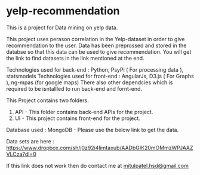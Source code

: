 # yelp-recommendation
This is a project for Data mining on yelp data.

This project uses perason correlation in the Yelp-dataset in order to give recommendation to the user. Data has been preprossed and stored in the databse so that this data can be used to give recommendation. You will get the link to find datasets in the link mentioned at the end.

Technologies used for back-end : Python, PsyPi ( For processing data ), statsmodels
Technologies used for front-end : AngularJs, D3.js ( For Graphs ), ng-mpas (for google maps)
There also other dependcies which is required to be isntallled to run back-end and fornt-end.

This Project contains two folders.
1) API - This folder contains back-end APIs for the project.
2) UI - This project contains front-end for the project.

Database used : MongoDB - Please use the below link to get the data.

Data sets are here :  https://www.dropbox.com/sh/j0z92i4limtaxub/AADbGIK20mOMmzWPJAAZVLCza?dl=0

If this link does not work then do contact me at mitulpatel.hsd@gmail.com
